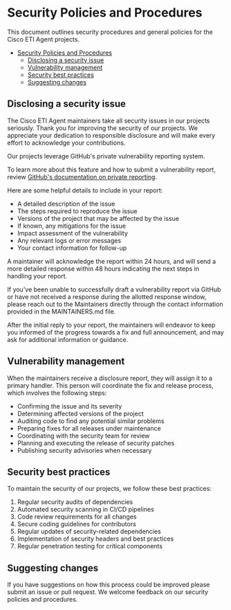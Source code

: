 # Security Policies and Procedures

This document outlines security procedures and general policies for the Cisco ETI Agent projects.

- [Security Policies and Procedures](#security-policies-and-procedures)
  - [Disclosing a security issue](#disclosing-a-security-issue)
  - [Vulnerability management](#vulnerability-management)
  - [Security best practices](#security-best-practices)
  - [Suggesting changes](#suggesting-changes)

## Disclosing a security issue

The Cisco ETI Agent maintainers take all security issues in our projects seriously. Thank you for improving the security of our projects. We appreciate your dedication to responsible disclosure and will make every effort to acknowledge your contributions.

Our projects leverage GitHub's private vulnerability reporting system.

To learn more about this feature and how to submit a vulnerability report,
review [GitHub's documentation on private reporting](https://docs.github.com/code-security/security-advisories/guidance-on-reporting-and-writing-information-about-vulnerabilities/privately-reporting-a-security-vulnerability).

Here are some helpful details to include in your report:

- A detailed description of the issue
- The steps required to reproduce the issue
- Versions of the project that may be affected by the issue
- If known, any mitigations for the issue
- Impact assessment of the vulnerability
- Any relevant logs or error messages
- Your contact information for follow-up

A maintainer will acknowledge the report within 24 hours, and
will send a more detailed response within 48 hours indicating the next steps in handling your report.

If you've been unable to successfully draft a vulnerability report via GitHub or
have not received a response during the allotted response window, please reach out to the Maintainers
directly through the contact information provided in the MAINTAINERS.md file.

After the initial reply to your report, the maintainers will endeavor to keep
you informed of the progress towards a fix and full announcement, and may ask
for additional information or guidance.

## Vulnerability management

When the maintainers receive a disclosure report, they will assign it to a
primary handler. This person will coordinate the fix and release process, which involves the
following steps:

- Confirming the issue and its severity
- Determining affected versions of the project
- Auditing code to find any potential similar problems
- Preparing fixes for all releases under maintenance
- Coordinating with the security team for review
- Planning and executing the release of security patches
- Publishing security advisories when necessary

## Security best practices

To maintain the security of our projects, we follow these best practices:

1. Regular security audits of dependencies
2. Automated security scanning in CI/CD pipelines
3. Code review requirements for all changes
4. Secure coding guidelines for contributors
5. Regular updates of security-related dependencies
6. Implementation of security headers and best practices
7. Regular penetration testing for critical components

## Suggesting changes

If you have suggestions on how this process could be improved please submit an
issue or pull request. We welcome feedback on our security policies and procedures.